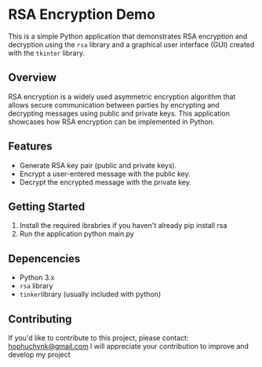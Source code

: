 # RSA Encryption Demo

This is a simple Python application that demonstrates RSA encryption and decryption using the `rsa` library and a graphical user interface (GUI) created with the `tkinter` library.

## Overview

RSA encryption is a widely used asymmetric encryption algorithm that allows secure communication between parties by encrypting and decrypting messages using public and private keys. This application showcases how RSA encryption can be implemented in Python.

## Features

- Generate RSA key pair (public and private keys).
- Encrypt a user-entered message with the public key.
- Decrypt the encrypted message with the private key.

## Getting Started

1. Install the required ibrabries if you haven't already
   pip install rsa
2. Run the application
   python main.py

## Depencencies
- Python 3.x
- `rsa` library
- `tinker`library (usually included with python)

## Contributing
  If you'd like to contribute to this project, please contact: hophuchynk@gmail.com
  I will appreciate your contribution to improve and develop my project
